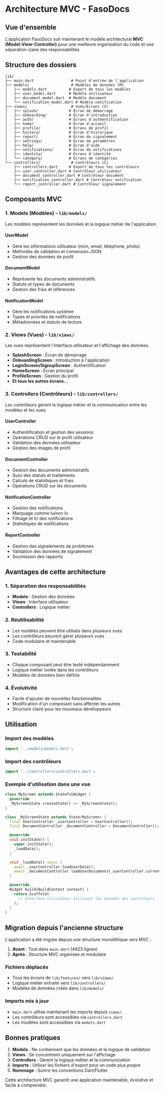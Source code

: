 # Architecture MVC - FasoDocs

## Vue d'ensemble

L'application FasoDocs suit maintenant le modèle architectural **MVC (Model-View-Controller)** pour une meilleure organisation du code et une séparation claire des responsabilités.

## Structure des dossiers

```
lib/
├── main.dart                 # Point d'entrée de l'application
├── models/                   # Modèles de données (M)
│   ├── models.dart          # Export de tous les modèles
│   ├── user_model.dart      # Modèle utilisateur
│   ├── document_model.dart  # Modèle document
│   └── notification_model.dart # Modèle notification
├── views/                    # Vues/Écrans (V)
│   ├── splash/              # Écran de démarrage
│   ├── onboarding/          # Écran d'introduction
│   ├── auth/                # Écrans d'authentification
│   ├── home/                # Écran d'accueil
│   ├── profile/             # Écrans de profil
│   ├── history/             # Écran d'historique
│   ├── report/              # Écran de signalement
│   ├── settings/            # Écran de paramètres
│   ├── help/                # Écran d'aide
│   ├── notifications/       # Écran de notifications
│   ├── identity/            # Écrans d'identité
│   └── category/            # Écrans de catégories
└── controllers/              # Contrôleurs (C)
    ├── controllers.dart     # Export de tous les contrôleurs
    ├── user_controller.dart # Contrôleur utilisateur
    ├── document_controller.dart # Contrôleur document
    ├── notification_controller.dart # Contrôleur notification
    └── report_controller.dart # Contrôleur signalement
```

## Composants MVC

### 1. Models (Modèles) - `lib/models/`

Les modèles représentent les données et la logique métier de l'application.

#### UserModel
- Gère les informations utilisateur (nom, email, téléphone, photo)
- Méthodes de validation et conversion JSON
- Gestion des données de profil

#### DocumentModel
- Représente les documents administratifs
- Statuts et types de documents
- Gestion des frais et références

#### NotificationModel
- Gère les notifications système
- Types et priorités de notifications
- Métadonnées et statuts de lecture

### 2. Views (Vues) - `lib/views/`

Les vues représentent l'interface utilisateur et l'affichage des données.

- **SplashScreen** : Écran de démarrage
- **OnboardingScreen** : Introduction à l'application
- **LoginScreen/SignupScreen** : Authentification
- **HomeScreen** : Écran principal
- **ProfileScreen** : Gestion du profil
- **Et tous les autres écrans...**

### 3. Controllers (Contrôleurs) - `lib/controllers/`

Les contrôleurs gèrent la logique métier et la communication entre les modèles et les vues.

#### UserController
- Authentification et gestion des sessions
- Opérations CRUD sur le profil utilisateur
- Validation des données utilisateur
- Gestion des images de profil

#### DocumentController
- Gestion des documents administratifs
- Suivi des statuts et traitements
- Calculs de statistiques et frais
- Opérations CRUD sur les documents

#### NotificationController
- Gestion des notifications
- Marquage comme lu/non lu
- Filtrage et tri des notifications
- Statistiques de notifications

#### ReportController
- Gestion des signalements de problèmes
- Validation des données de signalement
- Soumission des rapports

## Avantages de cette architecture

### 1. Séparation des responsabilités
- **Models** : Gestion des données
- **Views** : Interface utilisateur
- **Controllers** : Logique métier

### 2. Réutilisabilité
- Les modèles peuvent être utilisés dans plusieurs vues
- Les contrôleurs peuvent gérer plusieurs vues
- Code modulaire et maintenable

### 3. Testabilité
- Chaque composant peut être testé indépendamment
- Logique métier isolée dans les contrôleurs
- Modèles de données bien définis

### 4. Évolutivité
- Facile d'ajouter de nouvelles fonctionnalités
- Modification d'un composant sans affecter les autres
- Structure claire pour les nouveaux développeurs

## Utilisation

### Import des modèles
```dart
import '../models/models.dart';
```

### Import des contrôleurs
```dart
import '../controllers/controllers.dart';
```

### Exemple d'utilisation dans une vue
```dart
class MyScreen extends StatefulWidget {
  @override
  _MyScreenState createState() => _MyScreenState();
}

class _MyScreenState extends State<MyScreen> {
  final UserController _userController = UserController();
  final DocumentController _documentController = DocumentController();

  @override
  void initState() {
    super.initState();
    _loadData();
  }

  void _loadData() async {
    await _userController.loadUserData();
    await _documentController.loadUserDocuments(_userController.currentUser?.id ?? '');
  }

  @override
  Widget build(BuildContext context) {
    return Scaffold(
      // Interface utilisateur utilisant les données des contrôleurs
    );
  }
}
```

## Migration depuis l'ancienne structure

L'application a été migrée depuis une structure monolithique vers MVC :

1. **Avant** : Tout dans `main.dart` (4823 lignes)
2. **Après** : Structure MVC organisée et modulaire

### Fichiers déplacés
- Tous les écrans de `lib/features/` vers `lib/views/`
- Logique métier extraite vers `lib/controllers/`
- Modèles de données créés dans `lib/models/`

### Imports mis à jour
- `main.dart` utilise maintenant les imports depuis `views/`
- Les contrôleurs sont accessibles via `controllers.dart`
- Les modèles sont accessibles via `models.dart`

## Bonnes pratiques

1. **Models** : Ne contiennent que les données et la logique de validation
2. **Views** : Se concentrent uniquement sur l'affichage
3. **Controllers** : Gèrent la logique métier et la communication
4. **Imports** : Utiliser les fichiers d'export pour un code plus propre
5. **Nommage** : Suivre les conventions Dart/Flutter

Cette architecture MVC garantit une application maintenable, évolutive et facile à comprendre.
